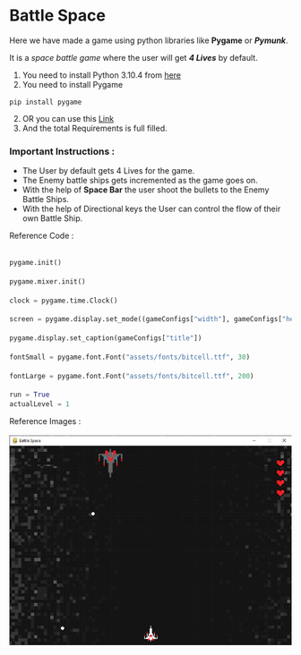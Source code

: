 # Battle Space

Here we have made a game using python libraries like **Pygame** or **_Pymunk_**.

It is a *space battle game* where the user will get **_4 Lives_** by default.

1. You need to install Python 3.10.4 from [here](https://www.python.org/downloads/)
2. You need to install Pygame
``` 
pip install pygame
```
2. OR you can use this [Link](https://pypi.org/project/pygame/)
3. And the total Requirements is full filled.

### Important Instructions :

* The User by default gets 4 Lives for the game.
* The Enemy battle ships gets incremented as the game goes on.
* With the help of **Space Bar** the user shoot the bullets to the Enemy Battle Ships.
* With the help of Directional keys the User can control the flow of their own Battle Ship.

Reference Code : 
```python

pygame.init()

pygame.mixer.init()

clock = pygame.time.Clock()

screen = pygame.display.set_mode((gameConfigs["width"], gameConfigs["height"]))

pygame.display.set_caption(gameConfigs["title"])

fontSmall = pygame.font.Font("assets/fonts/bitcell.ttf", 30)

fontLarge = pygame.font.Font("assets/fonts/bitcell.ttf", 200)

run = True
actualLevel = 1
```
Reference Images : <br>
	<br>![alt text](assets/images/game_preview.png)

